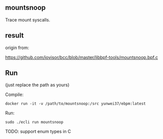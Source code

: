 ## mountsnoop

Trace mount syscalls.

## result

origin from:

https://github.com/iovisor/bcc/blob/master/libbpf-tools/mountsnoop.bpf.c


## Run

(just replace the path as yours)

Compile:

```shell
docker run -it -v /path/to/mountsnoop:/src yunwei37/ebpm:latest
```

Run:

```shell
sudo ./ecli run mountsnoop
```

TODO: support enum types in C
